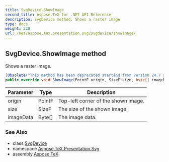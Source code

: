 ```yaml
---
title: SvgDevice.ShowImage
second_title: Aspose.TeX for .NET API Reference
description: SvgDevice method. Shows a raster image
type: docs
weight: 220
url: /net/aspose.tex.presentation.svg/svgdevice/showimage/
---
```

## SvgDevice.ShowImage method

Shows a raster image.

```csharp
[Obsolete("This method has been deprecated starting from version 24.7 and will be hidden in version 24.10.")]
public override void ShowImage(PointF origin, SizeF size, byte[] imageData)
```

| Parameter | Type | Description |
| --- | --- | --- |
| origin | PointF | Top-left corner of the shown image. |
| size | SizeF | The size of the shown image. |
| imageData | Byte[] | The image data. |

### See Also

* class [SvgDevice](../)
* namespace [Aspose.TeX.Presentation.Svg](../../svgdevice/)
* assembly [Aspose.TeX](../../../)


